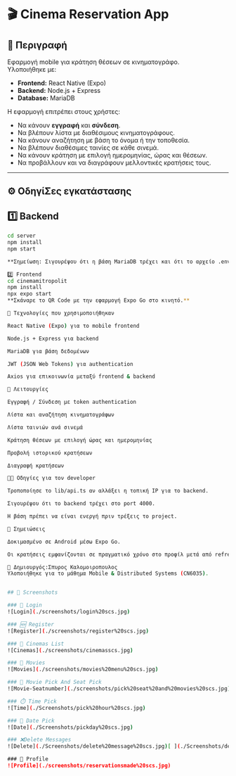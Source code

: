 # 🎬 Cinema Reservation App

## 📌 Περιγραφή
Εφαρμογή mobile για κράτηση θέσεων σε κινηματογράφο.  
Υλοποιήθηκε με:
- **Frontend:** React Native (Expo)
- **Backend:** Node.js + Express
- **Database:** MariaDB

Η εφαρμογή επιτρέπει στους χρήστες:
- Να κάνουν **εγγραφή** και **σύνδεση**.
- Να βλέπουν λίστα με διαθέσιμους κινηματογράφους.
- Να κάνουν αναζήτηση με βάση το όνομα ή την τοποθεσία.
- Να βλέπουν διαθέσιμες ταινίες σε κάθε σινεμά.
- Να κάνουν κράτηση με επιλογή ημερομηνίας, ώρας και θέσεων.
- Να προβάλλουν και να διαγράφουν μελλοντικές κρατήσεις τους.

---

## ⚙️ ΟδηγίΣες εγκατάστασης

## 1️⃣ Backend
```bash
cd server
npm install
npm start   

**Σημείωση: Σιγουρέψου ότι η βάση MariaDB τρέχει και ότι το αρχείο .env έχει τα σωστά στοιχεία σύνδεσης.**

2️⃣ Frontend
cd cinemamitropolit
npm install
npx expo start
**Σκάναρε το QR Code με την εφαρμογή Expo Go στο κινητό.**

🔧 Τεχνολογίες που χρησιμοποιήθηκαν

React Native (Expo) για το mobile frontend

Node.js + Express για backend

MariaDB για βάση δεδομένων

JWT (JSON Web Tokens) για authentication

Axios για επικοινωνία μεταξύ frontend & backend

📜 Λειτουργίες

Εγγραφή / Σύνδεση με token authentication

Λίστα και αναζήτηση κινηματογράφων

Λίστα ταινιών ανά σινεμά

Κράτηση θέσεων με επιλογή ώρας και ημερομηνίας

Προβολή ιστορικού κρατήσεων

Διαγραφή κρατήσεων

👨‍💻 Οδηγίες για τον developer

Τροποποίησε το lib/api.ts αν αλλάξει η τοπική IP για το backend.

Σιγουρέψου ότι το backend τρέχει στο port 4000.

Η βάση πρέπει να είναι ενεργή πριν τρέξεις το project.

📝 Σημειώσεις

Δοκιμασμένο σε Android μέσω Expo Go.

Οι κρατήσεις εμφανίζονται σε πραγματικό χρόνο στο προφίλ μετά από refresh.

🚀 Δημιουργός:Σπυρος Καλομοιροπουλος
Υλοποιήθηκε για το μάθημα Mobile & Distributed Systems (CN6035).


## 📸 Screenshots

### 🔑 Login
![Login](./screenshots/login%20scs.jpg)

### 🆕 Register
![Register](./screenshots/register%20scs.jpg)

### 🎥 Cinemas List
![Cinemas](./screenshots/cinemasscs.jpg)

### 🍿 Movies 
![Movies](./screenshots/movies%20menu%20scs.jpg)

### 🍿 Movie Pick And Seat Pick
![Movie-Seatnumber](./screenshots/pick%20seat%20and%20movies%20scs.jpg)

### ⏱️ Time Pick 
![Time](./Screenshots/pick%20hour%20scs.jpg)

### 📅 Date Pick
![Date](./Screenshots/pickday%20scs.jpg)

### ❌Delete Messages
![Delete](./Screenshots/delete%20message%20scs.jpg)[ ](./Screenshots/delete%20ok%20scs.jpg)

### 👤 Profile
![Profile](./screenshots/reservationsmade%20scs.jpg)
